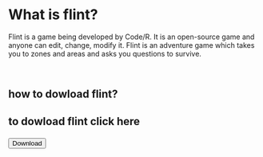 <!DOCTYPE html>
<html lang="en">
<head>
<title>Flint</title>
<meta charset="UTF-8">
<meta name="viewport" content="width=device-width, initial-scale=1">
<style>
  
body {
  font-family: Arial, Helvetica, sans-serif;
}
</style>
</head>

<body>

<h1> What is flint? </h1>
<p>Flint is a game being developed by Code/R. It is an open-source game and anyone can edit, change, modify it. Flint is an adventure game which takes you to zones and areas and asks you questions to survive.</p>
<br/>
<h2> how to dowload flint?<h2>
  <p> to dowload flint  click here <p>
  <a href="https://github.com/Code-R-scompanies-technologies/Elytra/releases"  download="https://github.com/Code-R-scompanies-technologies/Elytra/releases"> 
                <button type="button">Download</button> 
            </a> 


</body>

</html>

